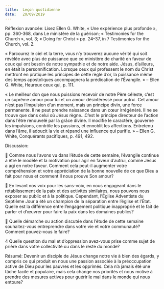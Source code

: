```yaml
---
title:  Leçon quotidienne
date:   20/09/2019
---
```


Réflexion avancée: Lisez Ellen G. White, « Une expérience plus profonde », pp. 360-368, dans Le ministère de la guérison; « Testimonies for the Church », vol. 3; « Doing for Christ » pp. 24–37, in 7 Testimonies for the Church, vol. 2.

« Parcourez le ciel et la terre, vous n’y trouverez aucune vérité qui soit révélée avec plus de puissance que ce ministère de charité en faveur de ceux qui ont besoin de notre sympathie et de notre aide. Jésus, d’ailleurs, en était la personnification. Lorsque ceux qui professent le nom du Christ mettront en pratique les principes de cette règle d’or, la puissance même des temps apostoliques accompagnera la prédication de l’Évangile. » – Ellen G. White, Heureux ceux qui, p. 111.

« Le meilleur don que nous puissions recevoir de notre Père céleste, c’est un suprême amour pour lui et un amour désintéressé pour autrui. Cet amour n’est pas l’impulsion d’un moment, mais un principe divin, une force permanente. Il ne peut prendre naissance dans un cœur irrégénéré. Il ne se trouve que dans celui où Jésus règne…C’est le principe directeur de l’action dans l’être renouvelé par la grâce divine. Il modifie le caractère, gouverne les impulsions, contrôle les passions, et ennoblit les affections. Entretenu dans l’âme, il adoucit la vie et répand une influence qui purifie. » – Ellen G. White, Conquérants pacifiques, p. 491, 492.

Discussion:

	Comme nous l’avons vu dans l’étude de cette semaine, l’évangile continue à être le modèle et la motivation pour agir en faveur d’autrui, comme Jésus a agi en notre faveur. Comment cela peut-il augmenter votre compréhension et votre appréciation de la bonne nouvelle de ce que Dieu a fait pour nous et comment Il nous prouve Son amour?

	En levant nos voix pour les sans-voix, en nous engageant dans le rétablissement de la paix et des activités similaires, nous pouvons nous exposer au public et à la politique. Cependant, l’Église Adventiste du Septième Jour a été un champion de la séparation entre l’église et l’État. Quelle est la différence entre l’engagement politique inapproprié et le fait de parler et d’œuvrer pour faire la paix dans les domaines publics?

	Quelle démarche ou action discutée dans l’étude de cette semaine souhaitez-vous entreprendre dans votre vie et votre communauté? Comment pouvez-vous le faire?

4 Quelle question du mal et d’oppression avez-vous prise comme sujet de prière dans votre collectivité ou dans le reste du monde?

Résumé: Devenir un disciple de Jésus change notre vie à bien des égards, y compris ce qui produit en nous une passion associée à la préoccupation active de Dieu pour les pauvres et les opprimés. Cela n’a jamais été une tâche facile et populaire, mais cela change nos priorités et nous motive à prendre des mesures actives pour guérir le mal dans le monde qui nous entoure?